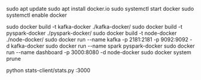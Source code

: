 sudo apt update
sudo apt install docker.io
sudo systemctl start docker
sudo systemctl enable docker




sudo docker build -t kafka-docker ./kafka-docker/
sudo docker build -t pyspark-docker ./pyspark-docker/
sudo docker build -t node-docker ./node-docker/
sudo docker run --name kafka -p 2181:2181 -p 9092:9092 -d kafka-docker
sudo docker run --name spark  pyspark-docker
sudo docker run --name dashboard -p 3000:8080 -d node-docker
sudo docker system prune



python stats-client/stats.py <server-ip>:3000 <freq>
